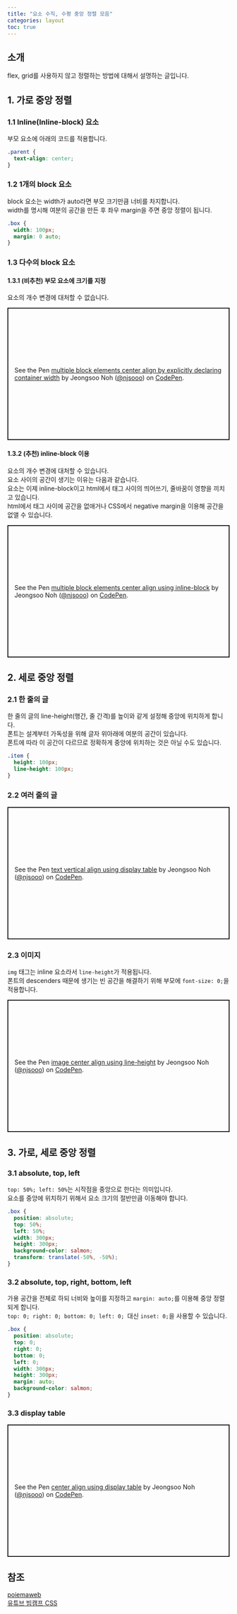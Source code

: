 ```yaml
---
title: "요소 수직, 수평 중앙 정렬 모음"
categories: layout
toc: true
---
```


## 소개
flex, grid를 사용하지 않고 정렬하는 방법에 대해서 설명하는 글입니다.

## 1. 가로 중앙 정렬

### 1.1 Inline(Inline-block) 요소
부모 요소에 아래의 코드를 적용합니다.
```css
.parent {
  text-align: center;
}
```

### 1.2 1개의 block 요소
block 요소는 width가 auto라면 부모 크기만큼 너비를 차지합니다.  
width를 명시해 여분의 공간을 만든 후 좌우 margin을 주면 중앙 정렬이 됩니다.  
```css
.box {
  width: 100px;
  margin: 0 auto;
}
```

### 1.3 다수의 block 요소

#### 1.3.1 (비추천) 부모 요소에 크기를 지정
요소의 개수 변경에 대처할 수 없습니다.
<p class="codepen" data-height="300" data-default-tab="html,result" data-slug-hash="rNqNXeZ" data-user="njsooo" style="height: 300px; box-sizing: border-box; display: flex; align-items: center; justify-content: center; border: 2px solid; margin: 1em 0; padding: 1em;">
  <span>See the Pen <a href="https://codepen.io/njsooo/pen/rNqNXeZ">
  multiple block elements center align by explicitly declaring container width</a> by Jeongsoo Noh (<a href="https://codepen.io/njsooo">@njsooo</a>)
  on <a href="https://codepen.io">CodePen</a>.</span>
</p>
<script async src="https://cpwebassets.codepen.io/assets/embed/ei.js"></script>

#### 1.3.2 (추천) inline-block 이용
요소의 개수 변경에 대처할 수 있습니다.  
요소 사이의 공간이 생기는 이유는 다음과 같습니다.  
요소는 이제 inline-block이고 html에서 태그 사이의 띄어쓰기, 줄바꿈이 영향을 끼치고 있습니다.  
html에서 태그 사이에 공간을 없애거나 CSS에서 negative margin을 이용해 공간을 없앨 수 있습니다.
<p class="codepen" data-height="300" data-default-tab="html,result" data-slug-hash="XWxWvgo" data-user="njsooo" style="height: 300px; box-sizing: border-box; display: flex; align-items: center; justify-content: center; border: 2px solid; margin: 1em 0; padding: 1em;">
  <span>See the Pen <a href="https://codepen.io/njsooo/pen/XWxWvgo">
  multiple block elements center align using inline-block</a> by Jeongsoo Noh (<a href="https://codepen.io/njsooo">@njsooo</a>)
  on <a href="https://codepen.io">CodePen</a>.</span>
</p>
<script async src="https://cpwebassets.codepen.io/assets/embed/ei.js"></script>

## 2. 세로 중앙 정렬

### 2.1 한 줄의 글
한 줄의 글의 line-height(행간, 줄 간격)를 높이와 같게 설정해 중앙에 위치하게 합니다.  
폰트는 설계부터 가독성을 위해 글자 위아래에 여분의 공간이 있습니다.  
폰트에 따라 이 공간이 다르므로 정확하게 중앙에 위치하는 것은 아닐 수도 있습니다.  
```css
.item {
  height: 100px;
  line-height: 100px;
}
```

### 2.2 여러 줄의 글
<p class="codepen" data-height="300" data-default-tab="html,result" data-slug-hash="MWPYrJV" data-user="njsooo" style="height: 300px; box-sizing: border-box; display: flex; align-items: center; justify-content: center; border: 2px solid; margin: 1em 0; padding: 1em;">
  <span>See the Pen <a href="https://codepen.io/njsooo/pen/MWPYrJV">
  text vertical align using display table</a> by Jeongsoo Noh (<a href="https://codepen.io/njsooo">@njsooo</a>)
  on <a href="https://codepen.io">CodePen</a>.</span>
</p>
<script async src="https://cpwebassets.codepen.io/assets/embed/ei.js"></script>

### 2.3 이미지
`img` 태그는 inline 요소라서 `line-height`가 적용됩니다.  
폰트의 descenders 때문에 생기는 빈 공간을 해결하기 위해 부모에 `font-size: 0;`을 적용합니다.
<p class="codepen" data-height="300" data-default-tab="html,result" data-slug-hash="qBJEVpY" data-user="njsooo" style="height: 300px; box-sizing: border-box; display: flex; align-items: center; justify-content: center; border: 2px solid; margin: 1em 0; padding: 1em;">
  <span>See the Pen <a href="https://codepen.io/njsooo/pen/qBJEVpY">
  image center align using line-height</a> by Jeongsoo Noh (<a href="https://codepen.io/njsooo">@njsooo</a>)
  on <a href="https://codepen.io">CodePen</a>.</span>
</p>
<script async src="https://cpwebassets.codepen.io/assets/embed/ei.js"></script>

## 3. 가로, 세로 중앙 정렬

### 3.1 absolute, top, left
`top: 50%; left: 50%`는 시작점을 중앙으로 한다는 의미입니다.  
요소를 중앙에 위치하기 위해서 요소 크기의 절반만큼 이동해야 합니다.
```css
.box {
  position: absolute;
  top: 50%;
  left: 50%;
  width: 300px;
  height: 300px;
  background-color: salmon;
  transform: translate(-50%, -50%);
}
```

### 3.2 absolute, top, right, bottom, left
가용 공간을 전체로 하되 너비와 높이를 지정하고 `margin: auto;`를 이용해 중앙 정렬되게 합니다.  
`top: 0; right: 0; bottom: 0; left: 0; `대신 `inset: 0;`을 사용할 수 있습니다.  
```css
.box {
  position: absolute;
  top: 0;
  right: 0;
  bottom: 0;
  left: 0;
  width: 300px;
  height: 300px;
  margin: auto;
  background-color: salmon;
}
```

### 3.3 display table
<p class="codepen" data-height="300" data-default-tab="html,result" data-slug-hash="XWxJzjM" data-user="njsooo" style="height: 300px; box-sizing: border-box; display: flex; align-items: center; justify-content: center; border: 2px solid; margin: 1em 0; padding: 1em;">
  <span>See the Pen <a href="https://codepen.io/njsooo/pen/XWxJzjM">
  center align using display table</a> by Jeongsoo Noh (<a href="https://codepen.io/njsooo">@njsooo</a>)
  on <a href="https://codepen.io">CodePen</a>.</span>
</p>
<script async src="https://cpwebassets.codepen.io/assets/embed/ei.js"></script>

## 참조
[poiemaweb](https://poiemaweb.com/css3-centering)  
[유튜브 빔캠프 CSS](https://www.youtube.com/watch?v=m4v3NRHxOJc&list=PLMv8nY90ATZX3TOLjJaAZsyA8vcNsdX4j)  